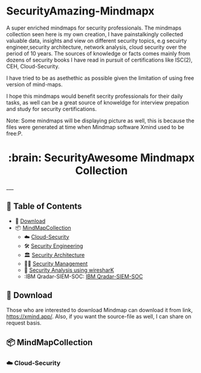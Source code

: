 # SecurityAmazing-Mindmapx
A super enriched mindmaps for security professionals.
The mindmaps collection seen here is my own creation, I have painstalkingly collected valuable data, insights and view 
on different security topics, e.g secuirty engineer,security architecture, network analysis, cloud security over the period of 10 years. The sources of knowledge
or facts comes mainly from dozens of security books I have read in pursuit of certifications like ISC(2), CEH, Cloud-Security.

I have tried to be as asethethic as possible given the limitation of using free version of mind-maps. 

I hope this mindmaps would benefit secrity professionals for their daily tasks, as well can be a great source of knoweldge for interview prepation and study for security certifications.

Note:
Some mindmaps will be displaying picture as well, this is because the files were generated at time when Mindmap software Xmind used to be free:P.

<p align="center">
    <h1 align="center">
         :brain: SecurityAwesome Mindmapx Collection
    </h1>
</p>
___

## :paperclip: Table of Contents
- :rocket: [Download](#rocket-features)
- :package: [MindMapCollection](#raised_hand-contributors)
   - :cloud: [Cloud-Security](#computer-code-contributors)
   - :hammer_and_wrench: [Security Engineering](#moneybag-financial-contributors)
   - :classical_building: [Security Architecture](#moneybag-financial-contributors)
   - :men_wrestling: [Security Management](#moneybag-financial-contributors)
   - :disguised_face: [Security Analysis using wiresharK](#moneybag-financial-contributors)
   - :IBM Qradar-SIEM-SOC: [IBM Qradar-SIEM-SOC](#moneybag-financial-contributors)
 
## :rocket: Download

Those who are interested to download Mindmap can download it from link, https://xmind.app/. Also, if you want the source-file as well, I can share on request basis.

## :package: MindMapCollection

### :cloud: Cloud-Security



 
